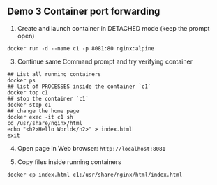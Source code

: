 ## Demo 3 Container port forwarding

1. Create and launch container in DETACHED mode (keep the prompt open)

```
docker run -d --name c1 -p 8081:80 nginx:alpine
```

3.  Continue same Command prompt and try verifying container

```
## List all running containers
docker ps
## list of PROCESSES inside the container `c1`
docker top c1
## stop the container `c1`
docker stop c1
## change the home page
docker exec -it c1 sh
cd /usr/share/nginx/html
echo "<h2>Hello World</h2>" > index.html
exit
```

4.  Open page in Web browser: `http://localhost:8081`

5. Copy files inside running containers

```
docker cp index.html c1:/usr/share/nginx/html/index.html
```